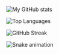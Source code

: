 ![My GitHub stats](https://github-readme-stats.vercel.app/api?username=Aditya-0601&show_icons=true&theme=tokyonight)

![Top Languages](https://github-readme-stats.vercel.app/api/top-langs/?username=Aditya-0601&layout=compact&theme=tokyonight)

![GitHub Streak](https://github-readme-streak-stats.herokuapp.com/?user=Aditya-0601&theme=tokyonight)

![Snake animation](https://github.com/Aditya-0601/Aditya-0601/blob/output/dist/snake.svg)
